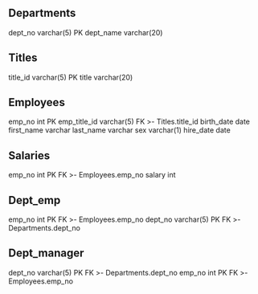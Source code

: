 Departments
-
dept_no varchar(5) PK
dept_name varchar(20)

Titles
-
title_id varchar(5) PK
title varchar(20)

Employees
-
emp_no int PK
emp_title_id varchar(5) FK >- Titles.title_id
birth_date date
first_name varchar
last_name varchar
sex varchar(1)
hire_date date

Salaries
-
emp_no int PK FK >- Employees.emp_no
salary int

Dept_emp
-
emp_no int PK FK >- Employees.emp_no
dept_no varchar(5) PK FK >- Departments.dept_no

Dept_manager
-
dept_no varchar(5) PK FK >- Departments.dept_no
emp_no int PK FK >- Employees.emp_no
